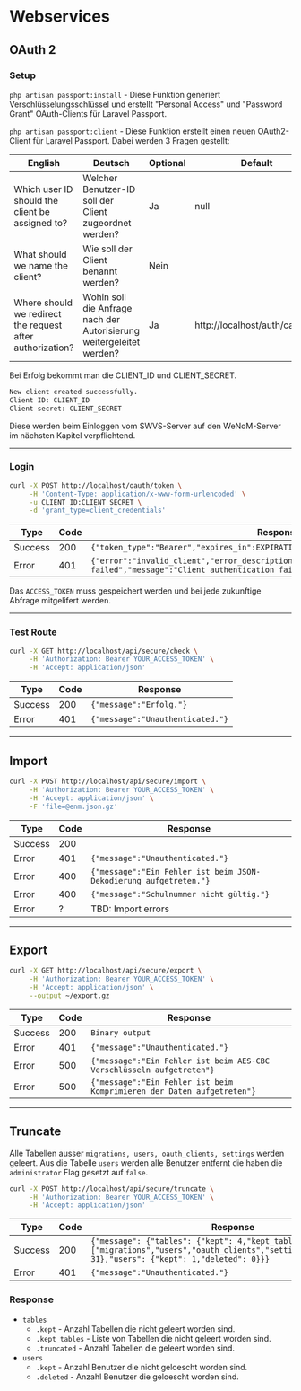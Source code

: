 # Webservices

## OAuth 2

### Setup
`php artisan passport:install` - Diese Funktion generiert Verschlüsselungsschlüssel und erstellt "Personal Access" und "Password Grant" OAuth-Clients für Laravel Passport.

`php artisan passport:client` - Diese Funktion erstellt einen neuen OAuth2-Client für Laravel Passport. Dabei werden 3 Fragen gestellt:

|English|Deutsch|Optional|Default|
|---|---|---|---|
|Which user ID should the client be assigned to?|Welcher Benutzer-ID soll der Client zugeordnet werden?|Ja|null|
|What should we name the client?|Wie soll der Client benannt werden?|Nein||
|Where should we redirect the request after authorization?|Wohin soll die Anfrage nach der Autorisierung weitergeleitet werden?|Ja|http://localhost/auth/callback|


Bei Erfolg bekommt man die CLIENT_ID und CLIENT_SECRET.
```bash
New client created successfully.
Client ID: CLIENT_ID
Client secret: CLIENT_SECRET
```

Diese werden beim Einloggen vom SWVS-Server auf den WeNoM-Server im nächsten Kapitel verpflichtend.

---
### Login

```bash 
curl -X POST http://localhost/oauth/token \
     -H 'Content-Type: application/x-www-form-urlencoded' \
     -u CLIENT_ID:CLIENT_SECRET \
     -d 'grant_type=client_credentials'
```
|Type|Code|Response|
|---|---|---|
|Success|200|`{"token_type":"Bearer","expires_in":EXPIRATION_DATE,"access_token":"ACCESS_TOKEN"}`|
|Error|401|`{"error":"invalid_client","error_description":"Client authentication failed","message":"Client authentication failed"}`|

Das `ACCESS_TOKEN` muss gespeichert werden und bei jede zukunftige Abfrage mitgelifert werden. 

---

### Test Route
```bash
curl -X GET http://localhost/api/secure/check \
     -H 'Authorization: Bearer YOUR_ACCESS_TOKEN' \
     -H 'Accept: application/json'
```

|Type|Code|Response|
|---|---|---|
|Success|200|`{"message":"Erfolg."}`|
|Error|401|`{"message":"Unauthenticated."}`|


---
## Import
```bash
curl -X POST http://localhost/api/secure/import \
     -H 'Authorization: Bearer YOUR_ACCESS_TOKEN' \
     -H 'Accept: application/json' \
     -F 'file=@enm.json.gz'
```

|Type|Code|Response|
|---|---|---|
|Success|200|| 
|Error|401|`{"message":"Unauthenticated."}`|
|Error|400|`{"message":"Ein Fehler ist beim JSON-Dekodierung aufgetreten."}`|
|Error|400|`{"message":"Schulnummer nicht gültig."}`|
|Error|?|TBD: Import errors|
---

## Export
```bash
curl -X GET http://localhost/api/secure/export \
     -H 'Authorization: Bearer YOUR_ACCESS_TOKEN' \
     -H 'Accept: application/json' \
     --output ~/export.gz
```

|Type|Code|Response|
|---|---|---|
|Success|200|`Binary output`| 
|Error|401|`{"message":"Unauthenticated."}`|
|Error|500|`{"message":"Ein Fehler ist beim AES-CBC Verschlüsseln aufgetreten"}`|
|Error|500|`{"message":"Ein Fehler ist beim Komprimieren der Daten aufgetreten"}`|
---

## Truncate
Alle Tabellen ausser `migrations, users, oauth_clients, settings` werden geleert. Aus die Tabelle `users` werden alle Benutzer entfernt die haben die `administrator` Flag gesetzt auf `false`. 

```bash
curl -X POST http://localhost/api/secure/truncate \
     -H 'Authorization: Bearer YOUR_ACCESS_TOKEN' \
     -H 'Accept: application/json'
```

|Type|Code|Response|
|---|---|---|
|Success|200|`{"message": {"tables": {"kept": 4,"kept_tables": ["migrations","users","oauth_clients","settings"],"truncated": 31},"users": {"kept": 1,"deleted": 0}}}`|
|Error|401|`{"message":"Unauthenticated."}`|

### Response
- `tables`
     - `.kept` - Anzahl Tabellen die nicht geleert worden sind.
     - `.kept_tables` - Liste von Tabellen die nicht geleert worden sind.
     - `.truncated` - Anzahl Tabellen die geleert worden sind.
- `users`
     - `.kept` - Anzahl Benutzer die nicht geloescht worden sind.
     - `.deleted` - Anzahl Benutzer die geloescht worden sind.
